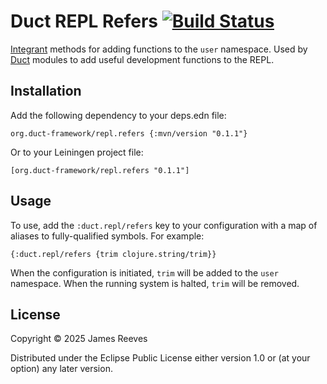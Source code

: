 # Duct REPL Refers [![Build Status](https://github.com/duct-framework/repl.refers/actions/workflows/test.yml/badge.svg)](https://github.com/duct-framework/repl.refers/actions/workflows/test.yml)

[Integrant][] methods for adding functions to the `user` namespace.
Used by [Duct][] modules to add useful development functions to the
REPL.

[integrant]: https://github.com/weavejester/integrant
[duct]: https://github.com/duct-framework/duct

## Installation

Add the following dependency to your deps.edn file:

    org.duct-framework/repl.refers {:mvn/version "0.1.1"}

Or to your Leiningen project file:

    [org.duct-framework/repl.refers "0.1.1"]

## Usage

To use, add the `:duct.repl/refers` key to your configuration with a map
of aliases to fully-qualified symbols. For example:

```edn
{:duct.repl/refers {trim clojure.string/trim}}
```

When the configuration is initiated, `trim` will be added to the `user`
namespace. When the running system is halted, `trim` will be removed.

## License

Copyright © 2025 James Reeves

Distributed under the Eclipse Public License either version 1.0 or (at
your option) any later version.
